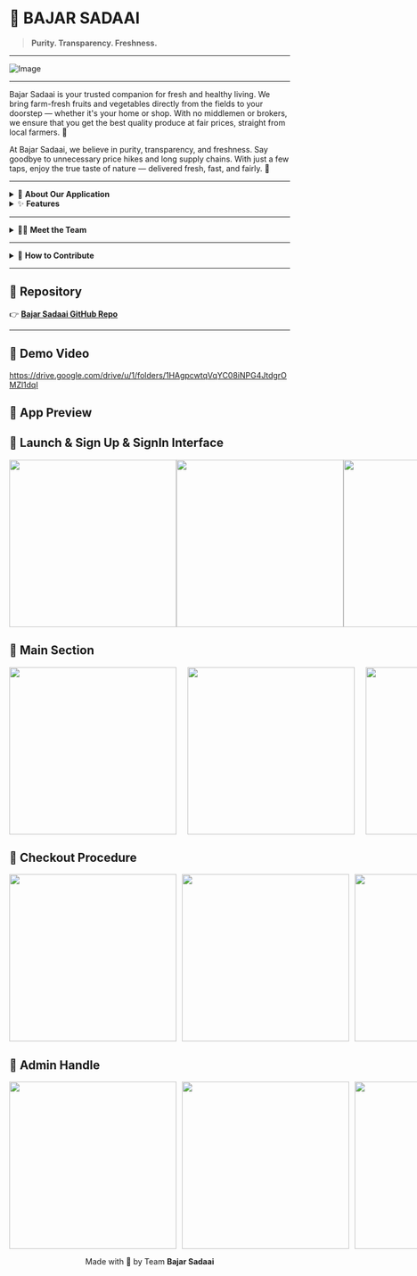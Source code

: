 # 🥦 BAJAR SADAAI

> **Purity. Transparency. Freshness.**

---

![Image](https://github.com/user-attachments/assets/4d603041-1172-4d8f-a32f-49837c3a8493)

---

</p>
Bajar Sadaai is your trusted companion for fresh and
healthy living. We bring farm-fresh fruits and
vegetables directly from the fields to your doorstep —
whether it's your home or shop. With no middlemen
or brokers, we ensure that you get the best quality
produce at fair prices, straight from local farmers. 🌱

At Bajar Sadaai, we believe in purity, transparency, and
freshness. Say goodbye to unnecessary price hikes and
long supply chains. With just a few taps, enjoy the true
taste of nature — delivered fresh, fast, and fairly. 🌱

---

<details>
<summary>📲 <strong>About Our Application</strong></summary>

**Bajar Sadaai** empowers users to shop healthy and local.

- 🚜 Fresh fruits and vegetables sourced directly from farmers  
- 🏪 Delivered to your **home** or **shop**  
- 🧾 No brokers, no hidden fees  
- 💚 Fair pricing, transparent system

</details>

<details>
<summary>✨ <strong>Features</strong></summary>

| Feature            | Description                                      |
|--------------------|--------------------------------------------------|
| 🏡 Home Page        | Clean, intuitive UI to get started               |
| 🛍️ Product View     | Browse farm-fresh fruits and vegetables          |
| 🧺 Cart             | Add, update, and manage your fresh picks         |
| 💳 Payment Gateway  | Secure checkout via integrated payment system    |
| 🛠️ Admin Dashboard  | Tools for both **admin** and **field team** to manage stock and logistics |


<summary>🧰 <strong>Tools & Technology</strong></summary>

| Stack    | Purpose              |
|----------|----------------------|
| 🎨 Figma | UI/UX Design         |
| 📱 Flutter | Frontend Development |
| 🔥 Firebase | Backend, Auth, Realtime DB |

</details>

---

<details>
<summary>👨‍💻 <strong>Meet the Team</strong></summary>

| Member                 | Role         |
|------------------------|--------------|
| Jahangir Alam Tamal    | UI/Ux Design & Development |
| Sazzadur Mahmud Joy    | Backend, Repo Admin |
| Anika Afrin            | Frontend Development |
| Lamia Akter Liza       | Field Ops & Support |

</details>

---

<details>
<summary>🤝 <strong>How to Contribute</strong></summary>

We’d ❤️ your help in making Bajar Sadaai even better!

### 🧑‍💻 Steps to Contribute

1. **Fork the repository**
2. Clone your fork:
    ```bash
    git clone https://github.com/smjoy222/bazar_sadaai_app.git
    ```
3. Create your feature branch:
    ```bash
    git checkout -b feature/your-feature-name
    ```
4. Commit your changes:
    ```bash
    git commit -m "Add: your feature"
    ```
5. Push to GitHub:
    ```bash
    git push origin feature/your-feature-name
    ```
6. Open a Pull Request at:
   [📬 GitHub Pull Requests](https://github.com/smjoy222/bazar_sadaai_app/pulls)

> Need help? Open an issue or reach out to the team!

</details>

---

## 🔗 Repository

👉 [**Bajar Sadaai GitHub Repo**](https://github.com/smjoy222/bazar_sadaai_app)

---
## 🔗 Demo Video
https://drive.google.com/drive/u/1/folders/1HAgpcwtqVqYC08iNPG4JtdgrOMZl1dqI



## 📸 App Preview
## 📸 Launch & Sign Up & SignIn Interface

<div style="display: flex; justify-content: space-between;">
  <img src="https://github.com/user-attachments/assets/5decbbd5-fa63-4260-9671-a59db3ded281" width="300" />
  <img src="https://github.com/user-attachments/assets/17e96815-4949-4521-b563-75fe663763a4" width="300" />
  <img src="https://github.com/user-attachments/assets/71b5e619-9566-424f-96ce-440c3122aefa" width="300" />
</div>


## 📸 Main Section 

<div style="display: flex; gap: 20px;">
  <img src="https://github.com/user-attachments/assets/4b8f3080-c3f6-4c40-a6c7-f05d3e2b5cac" width="300"/>
  <img src="https://github.com/user-attachments/assets/1ca7e375-9a84-4fcf-b3d6-8948f6c4d185" width="300"/>
  <img src="https://github.com/user-attachments/assets/7079e2b7-3b83-4da4-b328-de49766f1039" width="300"/>
</div>

## 📸 Checkout Procedure

<div style="display: flex; gap: 10px;">
  <img src="https://github.com/user-attachments/assets/855a200c-8fbd-4cf0-b572-ab42427254f3" width="300"/>
  <img src="https://github.com/user-attachments/assets/9bf70290-ca2f-4e3a-995d-8abb880bd7a6" width="300"/>
  <img src="https://github.com/user-attachments/assets/f28e06b7-a111-4e12-9e86-2e07dba277c2" width="300"/>
</div>

## 📸 Admin Handle

<div style="display: flex; gap: 10px;">
  <img src="https://github.com/user-attachments/assets/f6aea40f-b204-4ab3-a0d4-fa8069dca930" width="300"/>
  <img src="https://github.com/user-attachments/assets/34da575e-8e54-4a21-b740-a602027eb1cd" width="300"/>
  <img src="https://github.com/user-attachments/assets/0ef11799-4a23-424f-a8c3-f6dcb8a68deb" width="300"/>
</div>

<p align="center">
  Made with 💚 by Team <strong>Bajar Sadaai</strong>
</p>










